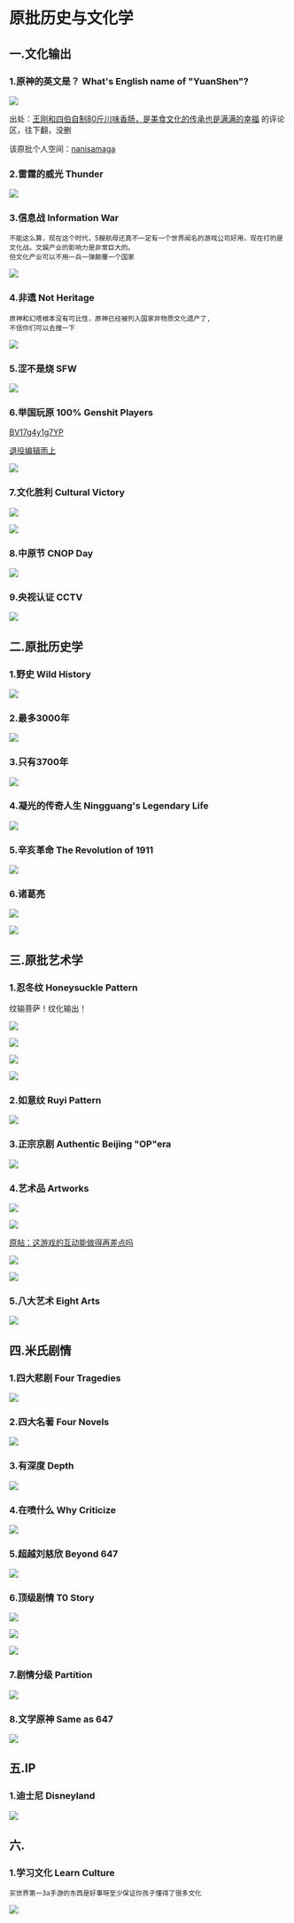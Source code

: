 # 原批历史与文化学

## 一.文化输出


### 1.原神的英文是？ What's English name of "YuanShen"?

![](https://github.com/DreamingCats/GenshitJokes/raw/main/genshitjokes/原批历史与文化学/文化输出专区/原神的英文是？.jpg)

出处：<a href="https://www.bilibili.com/video/BV1Na411k7GT?p=1&t=32" target="_blank">王刚和四伯自制80斤川味香肠，是美食文化的传承也是满满的幸福</a>  的评论区，往下翻，没删

该原批个人空间：<a href="https://space.bilibili.com/954799" target="_blank">nanisamaga</a>

### 2.雷霆的威光   Thunder

![](https://github.com/DreamingCats/GenshitJokes/raw/main/genshitjokes/原批历史与文化学/雷霆的威光.jpg)

### 3.信息战 Information War

```
不能这么算，现在这个时代，5艘航母还真不一定有一个世界闻名的游戏公司好用，现在打的是文化战。文娱产业的影响力是非常巨大的。  
但文化产业可以不用一兵一弹颠覆一个国家
```

![](https://github.com/DreamingCats/GenshitJokes/raw/main/genshitjokes/原批历史与文化学/信息战.jpg)

### 4.非遗   Not Heritage

```
原神和幻塔根本没有可比性，原神已经被列入国家非物质文化遗产了,  
不信你们可以去搜一下
```

![](https://github.com/DreamingCats/GenshitJokes/raw/main/genshitjokes/原批历史与文化学/非遗.jpg)

### 5.涩不是烧   SFW

![](https://github.com/DreamingCats/GenshitJokes/raw/main/genshitjokes/原批历史与文化学/涩不是烧.jpg)

### 6.举国玩原   100% Genshit Players

<a href="https://www.bilibili.com/video/BV17g4y1g7YP" target="_blank">BV17g4y1g7YP</a>

<a href="https://space.bilibili.com/1105429038" target="_blank">退役编辑雨上</a>

![](https://github.com/DreamingCats/GenshitJokes/raw/main/genshitjokes/原批历史与文化学/文化输出专区/举国玩原.jpg)

### 7.文化胜利   Cultural Victory

![](https://github.com/DreamingCats/GenshitJokes/raw/main/genshitjokes/原批历史与文化学/文化输出专区/文化胜利1.jpg)

![](https://github.com/DreamingCats/GenshitJokes/raw/main/genshitjokes/原批历史与文化学/文化输出专区/文化胜利2.jpg)

### 8.中原节   CNOP Day

![](https://github.com/DreamingCats/GenshitJokes/raw/main/genshitjokes/原批历史与文化学/中元节.jpg)

### 9.央视认证   CCTV

![](https://github.com/DreamingCats/GenshitJokes/raw/main/genshitjokes/原批历史与文化学/央视认证.jpg)

## 二.原批历史学

### 1.野史   Wild History

![](https://github.com/DreamingCats/GenshitJokes/raw/main/genshitjokes/原批历史与文化学/原批历史学/野史.jpg)

### 2.最多3000年

![](https://github.com/DreamingCats/GenshitJokes/raw/main/genshitjokes/原批历史与文化学/原批历史学/最多3000年.jpg)

### 3.只有3700年

![](https://github.com/DreamingCats/GenshitJokes/raw/main/genshitjokes/原批历史与文化学/原批历史学/只有3700年.jpg)

### 4.凝光的传奇人生   Ningguang's Legendary Life

![](https://github.com/DreamingCats/GenshitJokes/raw/main/genshitjokes/原批历史与文化学/原批历史学/凝光的传奇人生.jpg)

### 5.辛亥革命   The Revolution of 1911

![](https://github.com/DreamingCats/GenshitJokes/raw/main/genshitjokes/原批历史与文化学/原批历史学/辛亥革命.jpg)

### 6.诸葛亮

![](https://github.com/DreamingCats/GenshitJokes/raw/main/genshitjokes/原批历史与文化学/原批历史学/三国演义.jpg)

![](https://github.com/DreamingCats/GenshitJokes/raw/main/genshitjokes/原批历史与文化学/原批历史学/诸葛神棍.jpg)

## 三.原批艺术学

### 1.忍冬纹  Honeysuckle Pattern

纹输菩萨！纹化输出！

![](https://github.com/DreamingCats/GenshitJokes/raw/main/genshitjokes/原批历史与文化学/原批艺术学/忍冬纹1.jpg)

![](https://github.com/DreamingCats/GenshitJokes/raw/main/genshitjokes/原批历史与文化学/原批艺术学/忍冬纹2.jpg)

![](https://github.com/DreamingCats/GenshitJokes/raw/main/genshitjokes/原批历史与文化学/原批艺术学/忍冬纹3.jpg)

![](https://github.com/DreamingCats/GenshitJokes/raw/main/genshitjokes/原批历史与文化学/原批艺术学/忍冬纹与生理结构.jpg)

### 2.如意纹   Ruyi Pattern

![](https://github.com/DreamingCats/GenshitJokes/raw/main/genshitjokes/原批历史与文化学/原批艺术学/如意纹.jpg)

### 3.正宗京剧 Authentic Beijing "OP"era

![](https://github.com/DreamingCats/GenshitJokes/raw/main/genshitjokes/原批历史与文化学/原批艺术学/正宗京剧.jpg)

### 4.艺术品   Artworks

![](https://github.com/DreamingCats/GenshitJokes/raw/main/genshitjokes/原批历史与文化学/原批艺术学/艺术品1.jpg)

![](https://github.com/DreamingCats/GenshitJokes/raw/main/genshitjokes/原批历史与文化学/原批艺术学/艺术品2.jpg)

<a href="https://api.xiaoheihe.cn/v3/bbs/app/api/web/share?link_id=100955954" target="_blank">原帖：这游戏的互动能做得再差点吗</a>

![](https://github.com/DreamingCats/GenshitJokes/raw/main/genshitjokes/原批历史与文化学/原批艺术学/艺术品3.jpg)

![](https://github.com/DreamingCats/GenshitJokes/raw/main/genshitjokes/原批历史与文化学/原批艺术学/艺术品4.jpg)

### 5.八大艺术 Eight Arts

![](https://github.com/DreamingCats/GenshitJokes/raw/main/genshitjokes/原批历史与文化学/原批艺术学/八大艺术.jpg)

## 四.米氏剧情

### 1.四大悲剧  Four Tragedies

![](https://github.com/DreamingCats/GenshitJokes/raw/main/genshitjokes/原批历史与文化学/米氏剧情/四大悲剧.jpg)

### 2.四大名著   Four Novels

![](https://github.com/DreamingCats/GenshitJokes/raw/main/genshitjokes/原批历史与文化学/米氏剧情/四大名著.jpg)

### 3.有深度   Depth

![](https://github.com/DreamingCats/GenshitJokes/raw/main/genshitjokes/原批历史与文化学/米氏剧情/有深度.jpg)

### 4.在喷什么   Why Criticize

![](https://github.com/DreamingCats/GenshitJokes/raw/main/genshitjokes/原批历史与文化学/米氏剧情/在喷什么.jpg)

### 5.超越刘慈欣   Beyond 647

![](https://github.com/DreamingCats/GenshitJokes/raw/main/genshitjokes/原批历史与文化学/米氏剧情/超越刘慈欣.jpg)

### 6.顶级剧情   T0 Story

![](https://github.com/DreamingCats/GenshitJokes/raw/main/genshitjokes/原批历史与文化学/米氏剧情/顶级剧情1.jpg)

![](https://github.com/DreamingCats/GenshitJokes/raw/main/genshitjokes/原批历史与文化学/米氏剧情/顶级剧情2.jpg)

![](https://github.com/DreamingCats/GenshitJokes/raw/main/genshitjokes/原批历史与文化学/米氏剧情/世界级剧情.jpg)

### 7.剧情分级   Partition

![](https://github.com/DreamingCats/GenshitJokes/raw/main/genshitjokes/原批历史与文化学/米氏剧情/剧情分级.jpg)

### 8.文学原神    Same as 647

![](https://github.com/DreamingCats/GenshitJokes/raw/main/genshitjokes/原批历史与文化学/米氏剧情/文学原神.jpg)

## 五.IP

### 1.迪士尼   Disneyland

![](https://github.com/DreamingCats/GenshitJokes/raw/main/genshitjokes/原批历史与文化学/迪士尼.jpg)

## 六.

### 1.学习文化   Learn Culture

```
买世界第一3a手游的东西是好事呀至少保证你孩子懂得了很多文化
```

![](https://github.com/DreamingCats/GenshitJokes/raw/main/genshitjokes/原批历史与文化学/学习文化.jpg)